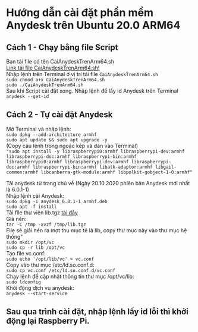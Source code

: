 # Hướng dẫn cài đặt phần mềm Anydesk trên Ubuntu 20.0 ARM64
## Cách 1 - Chạy bằng file Script
Bạn tải file có tên CaiAnydeskTrenArm64.sh  
[Link tải file CaiAnydeskTrenArm64.sh!](https://raw.githubusercontent.com/ngocnguyenhong/raspberrypi4/main/CaiAnydeskTrenArm64.sh)  
Nhập lệnh trên Terminal ở vị trí tải file ``CaiAnydeskTrenArm64.sh``  
``sudo chmod a+x CaiAnydeskTrenArm64.sh``  
``sudo ./CaiAnydeskTrenArm64.sh``  
Sau khi Script cài đặt xong. Nhập lệnh để lấy id Anydesk trên Terminal  
``anydesk --get-id``  

## Cách 2 - Tự cài đặt Anydesk
Mở Terminal và nhập lệnh:  
``sudo dpkg --add-architecture armhf``  
``sudo apt update && sudo apt upgrade -y``  
(Copy câu lệnh trong ngoặc kép và dán vào Terminal)  
``"sudo apt install -y libraspberrypi0:armhf libraspberrypi-dev:armhf libraspberrypi-doc:armhf libraspberrypi-bin:armhf libraspberrypi0:armhf libraspberrypi-dev:armhf libraspberrypi-doc:armhf libraspberrypi-bin:armhf libatk-adaptor:armhf libgail-common:armhf libcanberra-gtk-module:armhf libpolkit-gobject-1-0:armhf"``  

Tải anydesk từ trang chủ về (Ngày 20.10.2020 phiên bản Anydesk mới nhất là 6.0.1-1)  
Nhập lệnh cài Anydesk:  
``sudo dpkg -i anydesk_6.0.1-1_armhf.deb``  
``sudo apt -f install``  
Tải file thư viện lib.tgz [tại đây](https://github.com/ngocnguyenhong/raspberrypi4/raw/main/lib.tgz)  
Giả nén:  
``tar -C /tmp -xvzf /tmp/lib.tgz``  
File sẽ giải nén ra mợt thu mục tê là lib, copy thư mục này vào thư mục hệ thống"  
``sudo mkdir /opt/vc``  
``sudo cp -r lib /opt/vc``  
Tạo file vc.conf:  
``sudo echo '/opt/lib/vc' > vc.conf``  
Copy vào thư mục /etc/ld.so.conf.d:  
``sudo cp vc.conf /etc/ld.so.conf.d/vc.conf``  
Chạy lệnh để cập nhật thông tin thư mục /opt/vc/lib:  
``sudo ldconfig``  
Khởi động dịch vụ anydesk:  
``anydesk --start-service`` 
## Sau qua trình cài đặt, nhập lệnh lấy id lỗi thì khởi động lại Raspberry Pi.  
